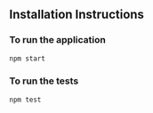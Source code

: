 ## Installation Instructions

### To run the application

```bash
npm start
```

### To run the tests

```bash
npm test
```

